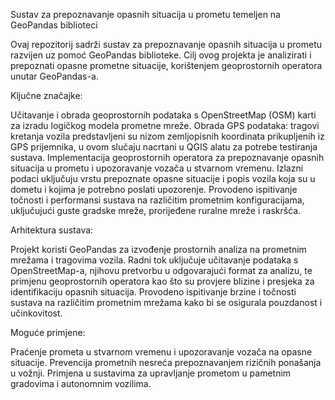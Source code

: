 Sustav za prepoznavanje opasnih situacija u prometu temeljen na GeoPandas biblioteci

Ovaj repozitorij sadrži sustav za prepoznavanje opasnih situacija u prometu razvijen uz pomoć GeoPandas biblioteke. Cilj ovog projekta je analizirati i prepoznati opasne prometne situacije, korištenjem geoprostornih operatora unutar GeoPandas-a.

Ključne značajke:

Učitavanje i obrada geoprostornih podataka s OpenStreetMap (OSM) karti za izradu logičkog modela prometne mreže.
Obrada GPS podataka: tragovi kretanja vozila predstavljeni su nizom zemljopisnih koordinata prikupljenih iz GPS prijemnika, u ovom slučaju nacrtani u QGIS alatu za potrebe testiranja sustava.
Implementacija geoprostornih operatora za prepoznavanje opasnih situacija u prometu i upozoravanje vozača u stvarnom vremenu.
Izlazni podaci uključuju vrstu prepoznate opasne situacije i popis vozila koja su u dometu i kojima je potrebno poslati upozorenje.
Provodeno ispitivanje točnosti i performansi sustava na različitim prometnim konfiguracijama, uključujući guste gradske mreže, prorijeđene ruralne mreže i raskršća.

Arhitektura sustava:

Projekt koristi GeoPandas za izvođenje prostornih analiza na prometnim mrežama i tragovima vozila.
Radni tok uključuje učitavanje podataka s OpenStreetMap-a, njihovu pretvorbu u odgovarajući format za analizu, te primjenu geoprostornih operatora kao što su provjere blizine i presjeka za identifikaciju opasnih situacija.
Provodeno ispitivanje brzine i točnosti sustava na različitim prometnim mrežama kako bi se osigurala pouzdanost i učinkovitost.

Moguće primjene:

Praćenje prometa u stvarnom vremenu i upozoravanje vozača na opasne situacije.
Prevencija prometnih nesreća prepoznavanjem rizičnih ponašanja u vožnji.
Primjena u sustavima za upravljanje prometom u pametnim gradovima i autonomnim vozilima.
